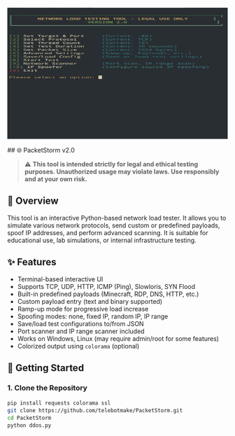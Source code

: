 <p align="center">
  <img src="assets/banner.jpg" alt="Network Load Testing Tool Banner" width="800" height="300" />
</p>
## 🌐 PacketStorm v2.0

> ⚠️ **This tool is intended strictly for legal and ethical testing purposes. Unauthorized usage may violate laws. Use responsibly and at your own risk.**

## 📖 Overview

This tool is an interactive Python-based network load tester. It allows you to simulate various network protocols, send custom or predefined payloads, spoof IP addresses, and perform advanced scanning. It is suitable for educational use, lab simulations, or internal infrastructure testing.

## ✨ Features

- Terminal-based interactive UI
- Supports TCP, UDP, HTTP, ICMP (Ping), Slowloris, SYN Flood
- Built-in predefined payloads (Minecraft, RDP, DNS, HTTP, etc.)
- Custom payload entry (text and binary supported)
- Ramp-up mode for progressive load increase
- Spoofing modes: none, fixed IP, random IP, IP range
- Save/load test configurations to/from JSON
- Port scanner and IP range scanner included
- Works on Windows, Linux (may require admin/root for some features)
- Colorized output using `colorama` (optional)

## 🚀 Getting Started

### 1. Clone the Repository

```bash
pip install requests colorama ssl 
git clone https://github.com/telebotmake/PacketStorm.git
cd PacketStorm
python ddos.py
